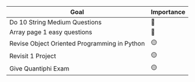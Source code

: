 
| Goal                                         | Importance |
| -------------------------------------------- | ---------- |
| Do 10 String Medium Questions                | 🔴         |
| Array page 1 easy questions                  | 🔴         |
| Revise Object Oriented Programming in Python | 🟡         |
| Revisit 1 Project                            | 🟡         |
| Give Quantiphi Exam                          | 🟡         |
